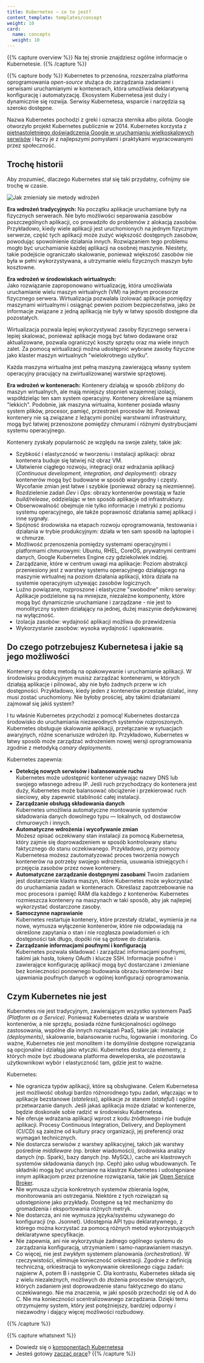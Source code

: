 ```yaml
---
title: Kubernetes — co to jest?
content_template: templates/concept
weight: 10
card:
  name: concepts
  weight: 10
---
```


{{% capture overview %}}
Na tej stronie znajdziesz ogólne informacje o Kubernetesie.
{{% /capture %}}

{{% capture body %}}
Kubernetes to przenośna, rozszerzalna platforma oprogramowania *open-source* służąca do zarządzania zadaniami i serwisami uruchamianymi w kontenerach, która umożliwia deklaratywną konfigurację i automatyzację. Ekosystem Kubernetesa jest duży i dynamicznie się rozwija. Serwisy Kubernetesa, wsparcie i narzędzia są szeroko dostępne.

Nazwa Kubernetes pochodzi z greki i oznacza sternika albo pilota. Google otworzyło projekt Kubernetes publicznie w 2014. Kubernetes korzysta z [piętnastoletniego doświadczenia Google w uruchamianiu wielkoskalowych serwisów](https://ai.google/research/pubs/pub43438) i łączy je z najlepszymi pomysłami i praktykami wypracowanymi przez społeczność.

## Trochę historii

Aby zrozumieć, dlaczego Kubernetes stał się taki przydatny, cofnijmy sie trochę w czasie.

![Jak zmieniały sie metody wdrożeń](/images/docs/Container_Evolution.svg)

**Era wdrożeń tradycyjnych:**
Na początku aplikacje uruchamiane były na fizycznych serwerach. Nie było możliwości separowania zasobów poszczególnych aplikacji, co prowadziło do problemów z alokacją zasobów. Przykładowo, kiedy wiele aplikacji jest uruchomionych na jednym fizycznym serwerze, część tych aplikacji może zużyć większość dostępnych zasobów, powodując spowolnienie działania innych. Rozwiązaniem tego problemu mogło być uruchamianie każdej aplikacji na osobnej maszynie. Niestety, takie podejście ograniczało skalowanie, ponieważ większość zasobów nie była w pełni wykorzystywana, a utrzymanie wielu fizycznych maszyn było kosztowne.

**Era wdrożeń w środowiskach wirtualnych:**  
Jako rozwiązanie zaproponowano wirtualizację, która umożliwiała uruchamianie wielu maszyn wirtualnych (VM) na jednym procesorze fizycznego serwera. Wirtualizacja pozwalała izolować aplikacje pomiędzy maszynami wirtualnymi i osiągnąć pewien poziom bezpieczeństwa, jako że informacje związane z jedną aplikacją nie były w łatwy sposób dostępne dla pozostałych.

Wirtualizacja pozwala lepiej wykorzystywać zasoby fizycznego serwera i lepiej skalować, ponieważ aplikacje mogą być łatwo dodawane oraz aktualizowane, pozwala ograniczyć koszty sprzętu oraz ma wiele innych zalet. Za pomocą wirtualizacji można udostępnić wybrane zasoby fizyczne jako klaster maszyn wirtualnych "wielokrotnego użytku".

Każda maszyna wirtualna jest pełną maszyną zawierającą własny system operacyjny pracujący na zwirtualizowanej warstwie sprzętowej.

**Era wdrożeń w kontenerach:**
Kontenery działają w sposób zbliżony do maszyn wirtualnych, ale mają mniejszy stopnień wzajemnej izolacji, współdzieląc ten sam system operacyjny. Kontenery określane są mianem "lekkich". Podobnie, jak maszyna wirtualna, kontener posiada własny system plików, procesor, pamięć, przestrzeń procesów itd. Ponieważ kontenery nie są związane z leżącymi poniżej warstwami infrastruktury, mogą być łatwiej przenoszone pomiędzy chmurami i różnymi dystrybucjami systemu operacyjnego.

Kontenery zyskały popularność ze względu na swoje zalety, takie jak:

* Szybkość i elastyczność w tworzeniu i instalacji aplikacji: obraz kontenera buduje się łatwiej niż obraz VM.
* Ułatwienie ciągłego rozwoju, integracji oraz wdrażania aplikacji (*Continuous development, integration, and deployment*): obrazy kontenerów mogą być budowane w sposób wiarygodny i częsty. Wycofanie zmian jest łatwe i szybkie (ponieważ obrazy są niezmienne).
* Rozdzielenie zadań *Dev* i *Ops*: obrazy kontenerów powstają w fazie *build/release*, oddzielając w ten sposób aplikacje od infrastruktury.
* Obserwowalność obejmuje nie tylko informacje i metryki z poziomu systemu operacyjnego, ale także poprawność działania samej aplikacji i inne sygnały.
* Spójność środowiska na etapach rozwoju oprogramowania, testowania i działania w trybie produkcyjnym: działa w ten sam sposób na laptopie i w chmurze.
* Możliwość przenoszenia pomiędzy systemami operacyjnymi i platformami chmurowymi: Ubuntu, RHEL, CoreOS, prywatnymi centrami danych, Google Kubernetes Engine czy gdziekolwiek indziej.
* Zarządzanie, które w centrum uwagi ma aplikacje: Poziom abstrakcji przeniesiony jest z warstwy systemu operacyjnego działającego na maszynie wirtualnej na poziom działania aplikacji, która działa na systemie operacyjnym używając zasobów logicznych.
* Luźno powiązane, rozproszone i elastyczne "swobodne" mikro serwisy: Aplikacje podzielone są na mniejsze, niezależne komponenty, które mogą być dynamicznie uruchamiane i zarządzane - nie jest to monolityczny system działający na jednej, dużej maszynie dedykowanej na wyłączność.
* Izolacja zasobów: wydajność aplikacji możliwa do przewidzenia
* Wykorzystanie zasobów: wysoka wydajność i upakowanie.

## Do czego potrzebujesz Kubernetesa i jakie są jego możliwości

Kontenery są dobrą metodą na opakowywanie i uruchamianie aplikacji. W środowisku produkcyjnym musisz zarządzać kontenerami, w których działają aplikacje i pilnować, aby nie było żadnych przerw w ich dostępności. Przykładowo, kiedy jeden z kontenerów przestaje działać, inny musi zostać uruchomiony. Nie byłoby prościej, aby takimi działaniami zajmował się jakiś system?

I tu właśnie Kubernetes przychodzi z pomocą! Kubernetes dostarcza środowisko do uruchamiania niezawodnych systemów rozproszonych. Kubernetes obsługuje skalowanie aplikacji, przełączanie w sytuacjach awaryjnych, różne scenariusze wdrożeń itp. Przykładowo, Kubernetes w łatwy sposób może zarządzać wdrożeniem nowej wersji oprogramowania zgodnie z metodyką *canary deployments*.

Kubernetes zapewnia:

* **Detekcję nowych serwisów i balansowanie ruchu**  
Kubernetes może udostępnić kontener używając nazwy DNS lub swojego własnego adresu IP. Jeśli ruch przychodzący do kontenera jest duży, Kubernetes może balansować obciążenie i przekierować ruch sieciowy, aby zapewnić stabilność całej instalacji.
* **Zarządzanie obsługą składowania danych**  
Kubernetes umożliwia automatyczne montowanie systemów składowania danych dowolnego typu — lokalnych, od dostawców chmurowych i innych.
* **Automatyczne wdrożenia i wycofywanie zmian**  
Możesz opisać oczekiwany stan instalacji za pomocą Kubernetesa, który zajmie się doprowadzeniem w sposób kontrolowany stanu faktycznego do stanu oczekiwanego. Przykładowo, przy pomocy Kubernetesa możesz zautomatyzować proces tworzenia nowych kontenerów na potrzeby swojego wdrożenia, usuwania istniejących i przejęcia zasobów przez nowe kontenery.
* **Automatyczne zarządzanie dostępnymi zasobami**
Twoim zadaniem jest dostarczenie klastra maszyn, które Kubernetes może wykorzystać do uruchamiania zadań w kontenerach. Określasz zapotrzebowanie na moc procesora i pamięć RAM dla każdego z kontenerów. Kubernetes rozmieszcza kontenery na maszynach w taki sposób, aby jak najlepiej wykorzystać dostarczone zasoby.
* **Samoczynne naprawianie**  
Kubernetes restartuje kontenery, które przestały działać, wymienia je na nowe, wymusza wyłączenie kontenerów, które nie odpowiadają na określone zapytania o stan i nie rozgłasza powiadomień o ich dostępności tak długo, dopóki nie są gotowe do działania.
* **Zarządzanie informacjami poufnymi i konfiguracją**  
Kubernetes pozwala składować i zarządzać informacjami poufnymi, takimi jak hasła, tokeny OAuth i klucze SSH. Informacje poufne i zawierające konfigurację aplikacji mogą być dostarczane i zmieniane bez konieczności ponownego budowania obrazu kontenerów i bez ujawniania poufnych danych w ogólnej konfiguracji oprogramowania.

## Czym Kubernetes nie jest

Kubernetes nie jest tradycyjnym, zawierającym wszystko systemem PaaS *(Platform as a Service)*. Ponieważ Kubernetes działa w warstwie kontenerów, a nie sprzętu, posiada różne funkcjonalności ogólnego zastosowania, wspólne dla innych rozwiązań PaaS, takie jak: instalacje *(deployments)*, skalowanie, balansowanie ruchu, logowanie i monitoring. Co ważne, Kubernetes nie jest monolitem i te domyślnie dostępne rozwiązania są opcjonalne i działają jako wtyczki. Kubernetes dostarcza elementy, z których może być zbudowana platforma deweloperska, ale pozostawia użytkownikowi wybór i elastyczność tam, gdzie jest to ważne.

Kubernetes:

* Nie ogranicza typów aplikacji, które są obsługiwane. Celem Kubernetesa jest możliwość obsługi bardzo różnorodnego typu zadań, włączając w to aplikacje bezstanowe (*stateless*), aplikacje ze stanem (*stateful*) i ogólne przetwarzanie danych. Jeśli jakaś aplikacja może działać w kontenerze, będzie doskonale sobie radzić w środowisku Kubernetesa.
* Nie oferuje wdrażania aplikacji wprost z kodu źródłowego i nie buduje aplikacji. Procesy Continuous Integration, Delivery, and Deployment (CI/CD) są zależne od kultury pracy organizacji, jej preferencji oraz wymagań technicznych.
* Nie dostarcza serwisów z warstwy aplikacyjnej, takich jak warstwy pośrednie *middleware* (np. broker wiadomości), środowiska analizy danych (np. Spark), bazy danych (np. MySQL), cache ani klastrowych systemów składowania danych (np. Ceph) jako usług wbudowanych. Te składniki mogą być uruchamiane na klastrze Kubernetes i udostępniane innym aplikacjom przez przenośne rozwiązania, takie jak [Open Service Broker](https://openservicebrokerapi.org/).
* Nie wymusza użycia konkretnych systemów zbierania logów, monitorowania ani ostrzegania. Niektóre z tych rozwiązań są udostępnione jako przykłady. Dostępne są też mechanizmy do gromadzenia i eksportowania różnych metryk.
* Nie dostarcza, ani nie wymusza języka/systemu używanego do konfiguracji (np. Jsonnet). Udostępnia API typu deklaratywnego, z którego można korzystać za pomocą różnych metod wykorzystujących deklaratywne specyfikacje.
* Nie zapewnia, ani nie wykorzystuje żadnego ogólnego systemu do zarządzania konfiguracją, utrzymaniem i samo-naprawianiem maszyn.
* Co więcej, nie jest zwykłym systemem planowania *(orchestration)*. W rzeczywistości, eliminuje konieczność orkiestracji. Zgodnie z definicją techniczną, orkiestracja to wykonywanie określonego ciągu zadań: najpierw A, potem B i następnie C. Dla kontrastu, Kubernetes składa się z wielu niezależnych, możliwych do złożenia procesów sterujących, których zadaniem jest doprowadzenie stanu faktycznego do stanu oczekiwanego. Nie ma znaczenia, w jaki sposób przechodzi się od A do C. Nie ma konieczności scentralizowanego zarządzania. Dzięki temu otrzymujemy system, który jest potężniejszy, bardziej odporny i niezawodny i dający więcej możliwości rozbudowy.

{{% /capture %}}

{{% capture whatsnext %}}
*   Dowiedz się o [komponentach Kubernetesa](/pl/docs/concepts/overview/components/)
*   Jesteś gotowy [zacząć pracę](/pl/docs/setup/)?
{{% /capture %}}
